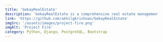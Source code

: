 ```yaml
---
title: 'GekayRealEstate'
description: 'GekayRealEstate is a comprehensive real estate management system that offers seamless booking capabilities for a wide range of villas and homes listed on the website. The user can effortlessly browse through the available properties and make bookings with ease, simplifying the process of securing their desired accommodation. The platform provides a user-friendly interface and intuitive features, enabling users to swiftly find and reserve their preferred villa or home from the extensive listing.'
link: 'https://github.com/akhilgkrishnan/GekayRealEstate'
imgSrc: '/assets/images/project-fire.png'
imgAlt: 'Project Fire'
category: Python, Django, PostgreSQL, Bootstrap
---
```

